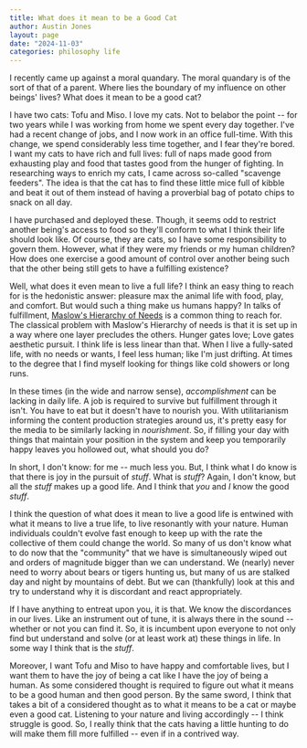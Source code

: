 ```yaml
---
title: What does it mean to be a Good Cat
author: Austin Jones
layout: page
date: "2024-11-03"
categories: philosophy life
---
```


<!-- intro -->
I recently came up against a moral quandary.
The moral quandary is of the sort of that of a parent.
Where lies the boundary of my influence on other beings' lives?
What does it mean to be a good cat?

I have two cats: Tofu and Miso.
I love my cats.
Not to belabor the point -- for two years while I was working from home we spent every day together.
I've had a recent change of jobs, and I now work in an office full-time.
With this change, we spend considerably less time together, and I fear they're bored.
I want my cats to have rich and full lives: full of naps made good from exhausting play and food that tastes good from the hunger of fighting.
In researching ways to enrich my cats, I came across so-called "scavenge feeders".
The idea is that the cat has to find these little mice full of kibble and beat it out of them instead of having a proverbial bag of potato chips to snack on all day.

I have purchased and deployed these.
Though, it seems odd to restrict another being's access to food so they'll conform to what I think their life should look like.
Of course, they are cats, so I have some responsibility to govern them.
However, what if they were my friends or my human children?
How does one exercise a good amount of control over another being such that the other being still gets to have a fulfilling existence?

<!-- debunk the easy answer -->
Well, what does it even mean to live a full life?
I think an easy thing to reach for is the hedonistic answer: pleasure max the animal life with food, play, and comfort.
But would such a thing make us humans happy?
In talks of fulfillment, [Maslow's Hierarchy of Needs](https://en.wikipedia.org/wiki/Maslow%27s_hierarchy_of_needs) is a common thing to reach for.
The classical problem with Maslow's Hierarchy of needs is that it is set up in a way where one layer precludes the others.
Hunger gates love; Love gates aesthetic pursuit.
I think life is less linear than that.
When I live a fully-sated life, with no needs or wants, I feel less human; like I'm just drifting.
At times to the degree that I find myself looking for things like cold showers or long runs.

<!-- intro what I think the answer it -->
In these times (in the wide and narrow sense), _accomplishment_ can be lacking in daily life.
A job is required to survive but fulfillment through it isn't.
You have to eat but it doesn't have to nourish you.
With utilitarianism informing the content production strategies around us, it's pretty easy for the media to be similarly lacking in _nourishment_.
So, if filling your day with things that maintain your position in the system and keep you temporarily happy leaves you hollowed out, what should you do?

<!-- how the answer informs humans -->
In short, I don't know: for me -- much less you.
But, I think what I do know is that there is joy in the pursuit of _stuff_.
What is _stuff_?
Again, I don't know, but all the _stuff_ makes up a good life.
And I think that _you_ and _I_ know the good _stuff_.

I think the question of what does it mean to live a good life is entwined with what it means to live a true life, to live resonantly with your nature.
Human individuals couldn't evolve fast enough to keep up with the rate the collective of them could change the world.
So many of us don't know what to do now that the "community" that we have is simultaneously wiped out and orders of magnitude bigger than we can understand.
We (nearly) never need to worry about bears or tigers hunting us, but many of us are stalked day and night by mountains of debt.
But we can (thankfully) look at this and try to understand why it is discordant and react appropriately.

If I have anything to entreat upon you, it is that.
We know the discordances in our lives.
Like an instrument out of tune, it is always there in the sound -- whether or not you can find it.
So, it is incumbent upon everyone to not only find but understand and solve (or at least work at) these things in life.
In some way I think that is the _stuff_.

<!-- wait wasn't this about cats? -->
Moreover, I want Tofu and Miso to have happy and comfortable lives, but I want them to have the joy of being a cat like I have the joy of being a human.
As some considered thought is required to figure out what it means to be a good human and then good person.
By the same sword, I think that takes a bit of a considered thought as to what it means to be a cat or maybe even a good cat.
Listening to your nature and living accordingly -- I think struggle is good.
So, I really think that the cats having a little hunting to do will make them fill more fulfilled -- even if in a contrived way.
